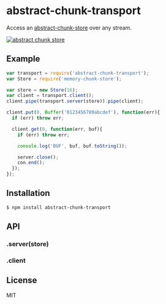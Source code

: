 
# abstract-chunk-transport

  Access an [abstract-chunk-store](https://npmjs.org/package/abstract-chunk-store) over any stream.

[![abstract chunk store](https://cdn.rawgit.com/mafintosh/abstract-chunk-store/master/badge.svg)](https://github.com/mafintosh/abstract-chunk-store)

## Example

```js
var transport = require('abstract-chunk-transport');
var Store = require('memory-chunk-store');

var store = new Store(16);
var client = transport.client();
client.pipe(transport.server(store)).pipe(client);

client.put(0, Buffer('0123456789abcdef'), function(err){
  if (err) throw err;

  client.get(0, function(err, buf){
    if (err) throw err;

    console.log('BUF', buf, buf.toString());

    server.close();
    con.end();
  });
});
```


## Installation

```bash
$ npm install abstract-chunk-transport
```

## API

### .server(store)
### .client

## License

  MIT

